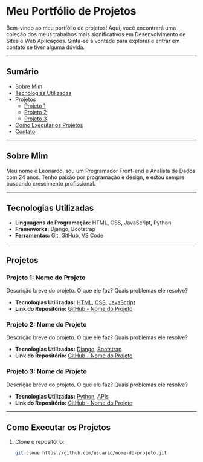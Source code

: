 # Meu Portfólio de Projetos

Bem-vindo ao meu portfólio de projetos! Aqui, você encontrará uma coleção dos meus trabalhos mais significativos em Desenvolvimento de Sites e Web Aplicações. Sinta-se à vontade para explorar e entrar em contato se tiver alguma dúvida.

---

## Sumário

- [Sobre Mim](#sobre-mim)
- [Tecnologias Utilizadas](#tecnologias-utilizadas)
- [Projetos](#projetos)
  - [Projeto 1](#projeto-1)
  - [Projeto 2](#projeto-2)
  - [Projeto 3](#projeto-3)
- [Como Executar os Projetos](#como-executar-os-projetos)
- [Contato](#contato)

---

## Sobre Mim

Meu nome é Leonardo, sou um Programador Front-end e Analista de Dados com 24 anos. Tenho paixão por programação e design, e estou sempre buscando crescimento profissional.

---

## Tecnologias Utilizadas

- **Linguagens de Programação:** HTML, CSS, JavaScript, Python
- **Frameworks:** Django, Bootstrap
- **Ferramentas:** Git, GitHub, VS Code

---

## Projetos

### Projeto 1: Nome do Projeto

Descrição breve do projeto. O que ele faz? Quais problemas ele resolve?

- **Tecnologias Utilizadas:** [HTML](https://developer.mozilla.org/pt-BR/docs/Web/HTML), [CSS](https://developer.mozilla.org/pt-BR/docs/Web/CSS), [JavaScript](https://developer.mozilla.org/pt-BR/docs/Web/JavaScript)
- **Link do Repositório:** [GitHub - Nome do Projeto](https://github.com/usuario/nome-do-projeto)

### Projeto 2: Nome do Projeto

Descrição breve do projeto. O que ele faz? Quais problemas ele resolve?

- **Tecnologias Utilizadas:** [Django](https://www.djangoproject.com/), [Bootstrap](https://getbootstrap.com/)
- **Link do Repositório:** [GitHub - Nome do Projeto](https://github.com/usuario/nome-do-projeto)

### Projeto 3: Nome do Projeto

Descrição breve do projeto. O que ele faz? Quais problemas ele resolve?

- **Tecnologias Utilizadas:** [Python](https://www.python.org/), [APIs](https://www.restapitutorial.com/)
- **Link do Repositório:** [GitHub - Nome do Projeto](https://github.com/usuario/nome-do-projeto)

---

## Como Executar os Projetos

1. Clone o repositório:
   ```bash
   git clone https://github.com/usuario/nome-do-projeto.git
